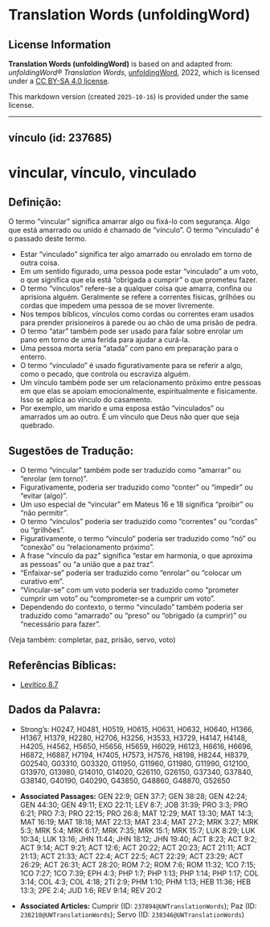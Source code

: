 # Translation Words (unfoldingWord)

## License Information

**Translation Words (unfoldingWord)** is based on and adapted from: _unfoldingWord® Translation Words_, [unfoldingWord](https://unfoldingword.org/utw), 2022, which is licensed under a [CC BY-SA 4.0 license](https://creativecommons.org/licenses/by-sa/4.0/legalcode.en).

This markdown version (created `2025-10-16`) is provided under the same license.



--------------------------------

## vínculo (id: 237685)

vincular, vínculo, vinculado
============================

Definição:
----------

O termo “vincular” significa amarrar algo ou fixá\-lo com segurança. Algo que está amarrado ou unido é chamado de “vínculo”. O termo “vinculado” é o passado deste termo.

* Estar “vinculado” significa ter algo amarrado ou enrolado em torno de outra coisa.
* Em um sentido figurado, uma pessoa pode estar “vinculado” a um voto, o que significa que ela está “obrigada a cumprir” o que prometeu fazer.
* O termo “vínculos” refere\-se a qualquer coisa que amarra, confina ou aprisiona alguém. Geralmente se refere a correntes físicas, grilhões ou cordas que impedem uma pessoa de se mover livremente.
* Nos tempos bíblicos, vínculos como cordas ou correntes eram usados para prender prisioneiros à parede ou ao chão de uma prisão de pedra.
* O termo “atar” também pode ser usado para falar sobre enrolar um pano em torno de uma ferida para ajudar a curá\-la.
* Uma pessoa morta seria “atada” com pano em preparação para o enterro.
* O termo “vinculado” é usado figurativamente para se referir a algo, como o pecado, que controla ou escraviza alguém.
* Um vínculo também pode ser um relacionamento próximo entre pessoas em que elas se apoiam emocionalmente, espiritualmente e fisicamente. Isso se aplica ao vínculo do casamento.
* Por exemplo, um marido e uma esposa estão “vinculados” ou amarrados um ao outro. É um vínculo que Deus não quer que seja quebrado.

Sugestões de Tradução:
----------------------

* O termo “vincular” também pode ser traduzido como “amarrar” ou “enrolar (em torno)”.
* Figurativamente, poderia ser traduzido como “conter” ou “impedir” ou “evitar (algo)”.
* Um uso especial de “vincular” em Mateus 16 e 18 significa “proibir” ou “não permitir”.
* O termo “vínculos” poderia ser traduzido como “correntes” ou “cordas” ou “grilhões”.
* Figurativamente, o termo “vínculo” poderia ser traduzido como “nó” ou “conexão” ou “relacionamento próximo”.
* A frase “vínculo da paz” significa “estar em harmonia, o que aproxima as pessoas” ou “a união que a paz traz”.
* “Enfaixar\-se” poderia ser traduzido como “enrolar” ou “colocar um curativo em”.
* “Vincular\-se” com um voto poderia ser traduzido como “prometer cumprir um voto” ou “comprometer\-se a cumprir um voto”.
* Dependendo do contexto, o termo “vinculado” também poderia ser traduzido como “amarrado” ou “preso” ou “obrigado (a cumprir)” ou “necessário para fazer”.

(Veja também: completar, paz, prisão, servo, voto)

Referências Bíblicas:
---------------------

* [Levítico 8\.7](https://ref.ly/Lev8:7)

Dados da Palavra:
-----------------

* Strong’s: H0247, H0481, H0519, H0615, H0631, H0632, H0640, H1366, H1367, H1379, H2280, H2706, H3256, H3533, H3729, H4147, H4148, H4205, H4562, H5650, H5656, H5659, H6029, H6123, H6616, H6696, H6872, H6887, H7194, H7405, H7573, H7576, H8198, H8244, H8379, G02540, G03310, G03320, G11950, G11960, G11980, G11990, G12100, G13970, G13980, G14010, G14020, G26110, G26150, G37340, G37840, G38140, G40190, G40290, G43850, G48860, G48870, G52650

* **Associated Passages:** GEN 22:9; GEN 37:7; GEN 38:28; GEN 42:24; GEN 44:30; GEN 49:11; EXO 22:11; LEV 8:7; JOB 31:39; PRO 3:3; PRO 6:21; PRO 7:3; PRO 22:15; PRO 26:8; MAT 12:29; MAT 13:30; MAT 14:3; MAT 16:19; MAT 18:18; MAT 22:13; MAT 23:4; MAT 27:2; MRK 3:27; MRK 5:3; MRK 5:4; MRK 6:17; MRK 7:35; MRK 15:1; MRK 15:7; LUK 8:29; LUK 10:34; LUK 13:16; JHN 11:44; JHN 18:12; JHN 19:40; ACT 8:23; ACT 9:2; ACT 9:14; ACT 9:21; ACT 12:6; ACT 20:22; ACT 20:23; ACT 21:11; ACT 21:13; ACT 21:33; ACT 22:4; ACT 22:5; ACT 22:29; ACT 23:29; ACT 26:29; ACT 26:31; ACT 28:20; ROM 7:2; ROM 7:6; ROM 11:32; 1CO 7:15; 1CO 7:27; 1CO 7:39; EPH 4:3; PHP 1:7; PHP 1:13; PHP 1:14; PHP 1:17; COL 3:14; COL 4:3; COL 4:18; 2TI 2:9; PHM 1:10; PHM 1:13; HEB 11:36; HEB 13:3; 2PE 2:4; JUD 1:6; REV 9:14; REV 20:2
* **Associated Articles:** Cumprir (ID: `237894@UWTranslationWords`); Paz (ID: `238210@UWTranslationWords`); Servo (ID: `238346@UWTranslationWords`)

